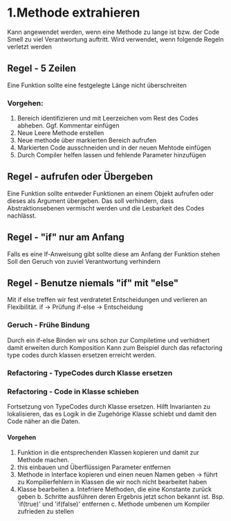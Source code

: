 # 1.Methode extrahieren
Kann angewendet werden, wenn eine Methode zu lange ist bzw. der Code Smell zu viel Verantwortung auftritt. Wird verwendet, wenn folgende Regeln verletzt werden

## Regel - 5 Zeilen
Eine Funktion sollte eine festgelegte Länge nicht überschreiten

### Vorgehen:
1. Bereich identifizieren und mit Leerzeichen vom Rest des Codes abheben. Ggf. Kommentar einfügen
2. Neue Leere Methode erstellen
3. Neue methode über markierten Bereich aufrufen
4. Markierten Code ausschneiden und in der neuen Mehtode einfügen
5. Durch Compiler helfen lassen und fehlende Parameter hinzufügen

## Regel - aufrufen oder Übergeben
Eine Funktion sollte entweder Funktionen an einem Objekt aufrufen oder dieses als Argument übergeben. 
Das soll verhindern, dass Abstraktionsebenen vermischt werden und die Lesbarkeit des Codes nachlässt.

## Regel - "if" nur am Anfang
Falls es eine If-Anweisung gibt sollte diese am Anfang der Funktion stehen
Soll den Geruch von zuviel Verantwortung verhindern

## Regel - Benutze niemals "if" mit "else"
Mit if else treffen wir fest verdratetet Entscheidungen und verlieren an Flexibilität.
if -> Prüfung 
if-else -> Entscheidung

### Geruch - Frühe Bindung
Durch ein if-else Binden wir uns schon zur Compiletime und verhidnert damit erweiten durch Komposition
Kann zum Beispiel durch das refactoring type codes durch klassen ersetzen erreicht werden.

### Refactoring - TypeCodes durch Klasse ersetzen

### Refactoring - Code in Klasse schieben
Fortsetzung von TypeCodes durch Klasse ersetzen.
Hilft Invarianten zu lokalisieren, das es Logik in die Zugehörige Klasse schiebt und damit den Code näher an die Daten.

#### Vorgehen
1. Funktion in die entsprechenden Klassen kopieren und damit zur Methode machen.
2. this einbauen und Überflüssigen Parameter entfernen
3. Methode in Interface kopieren und einen neuen Namen geben -> führt zu Kompilierfehlern in Klassen die wir noch nicht bearbeitet haben
4. Klasse bearbeiten
  a. Intefriere Methoden, die eine Konstante zurück geben
  b. Schritte ausführen deren Ergebnis jetzt schon bekannt ist. Bsp. 'if(true)' und 'if(false)' entfernen
  c. Methode umbenen um Kompiler zufrieden zu stellen
